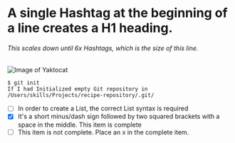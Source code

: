 # A single Hashtag at the beginning of a line creates a H1 heading.
###### This scales down until 6x Hashtags, which is the size of this line.

![Image of Yaktocat](https://octodex.github.com/images/yaktocat.png)

```
$ git init
If I had Initialized empty Git repository in /Users/skills/Projects/recipe-repository/.git/
```

- [ ] In order to create a List, the correct List syntax is required
- [x] It's a short minus/dash sign followed by two squared brackets with a space in the middle. This item is complete
- [ ] This item is not complete.  Place an x in the complete item.
